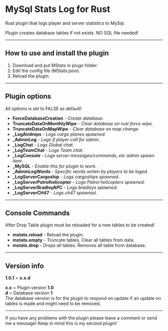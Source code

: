 # MySql Stats Log for Rust

Rust plugin that logs player and server statistics to MySql.

Plugin creates database tables if not exists. NO SQL file needed!

------

## How to use and install the plugin

1. Download and put MStats in plugn folder.
2. Edit the config file (MStats.json).
3. Reload the plugin.

------

## Plugin options

All options is set to FALSE as default!</br>

* **ForceDatabaseCreation** - *Create database.*
* **TruncateDataOnMonthlyWipe** - *Clear database on rust force wipe.*
* **TruncateDataOnMapWipe** - *Clear database on map change.*
* **_LogAirdrops** - *Logs cargo planes spawned.*
* **_AdminLog** - *Logs if player call for admin.*
* **_LogChat** - *Logs Global chat.*
* **_LogTeamChat** - *Logs Team chat.*
* **_LogConsole** - *Logs server messages/commands, etc admin spawn item.*
* **_MySQL** - *Enable this for plugin to work.*
* **_AdminLogWords** - *Specific words writen by players to be loged.*
* **_LogServerCargoship** - *Logs cargoships spawned.*
* **_LogServerPatrolhelicopter** - *Logs Patrol helicopters spawned.*
* **_LogServerBradleyAPC** - *Logs bradleys spawned.*
* **_LogServerCH47** - *Logs ch47 spawned.*

------

## Console Commands

After Drop Table plugin must be reloaded for a new tables to be created!</br>

* **mstats.reload**  - Reload the plugin.
* **mstats.empty**  - Truncate tables. Clear all tables from data.
* **mstats.drop**   - Drops all tables. Removes all table from database.

------

## Version info

**1.0.1** = **x.x.d**</br>

**x.x** = Plugin version **1.0** </br>
**d** = Database version **1**</br>
The database version is for the plugin to respond on update if an update on tables is made and might need to be removed.

------
If you have any problems with the plugin please leave a comment or send me a message!
Keep in mind this is my second plugin!
